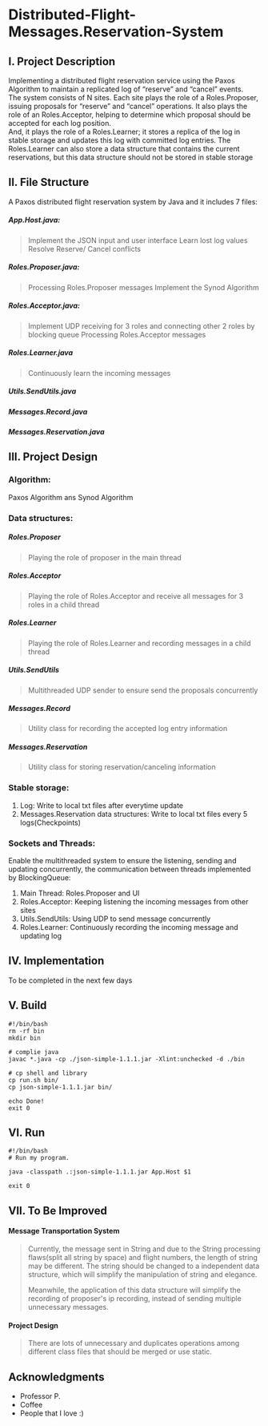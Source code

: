 # Distributed-Flight-Messages.Reservation-System

## I. Project Description
Implementing a distributed flight reservation service using the Paxos Algorithm to
maintain a replicated log of “reserve” and “cancel” events.\
The system consists of N sites. Each site plays the role of a Roles.Proposer, issuing proposals for “reserve”
and “cancel” operations. It also plays the role of an Roles.Acceptor, helping to determine which proposal
should be accepted for each log position. \
And, it plays the role of a Roles.Learner; it stores a replica of the log
in stable storage and updates this log with committed log entries. The Roles.Learner can also store a data
structure that contains the current reservations, but this data structure should not be stored in stable
storage 

## II. File Structure
A Paxos distributed flight reservation system by Java and it includes 7 files:
##### App.Host.java: 
> Implement the JSON input and user interface
> Learn lost log values
>Resolve Reserve/ Cancel conflicts
##### Roles.Proposer.java:
> Processing Roles.Proposer messages
> Implement the Synod Algorithm
##### Roles.Acceptor.java:
>Implement UDP receiving for 3 roles and connecting other 2 roles by blocking queue
>Processing Roles.Acceptor messages
##### Roles.Learner.java
>Continuously learn the incoming messages
##### Utils.SendUtils.java
##### Messages.Record.java
##### Messages.Reservation.java


## III. Project Design
### Algorithm:
Paxos Algorithm ans Synod Algorithm

### Data structures:
##### Roles.Proposer
>Playing the role of proposer in the main thread
##### Roles.Acceptor
>Playing the role of Roles.Acceptor and receive all messages for 3 roles in a child thread
##### Roles.Learner
>Playing the role of Roles.Learner and recording messages in a child thread
##### Utils.SendUtils
>Multithreaded UDP sender to ensure send the proposals concurrently
##### Messages.Record
> Utility class for recording the accepted log entry information
##### Messages.Reservation
> Utility class for storing reservation/canceling information


### Stable storage: 
1. Log: Write to local txt files after everytime update
2. Messages.Reservation data structures: Write to local txt files every 5 logs(Checkpoints)

### Sockets and Threads: 
Enable the multithreaded system to ensure the listening, sending and updating concurrently, 
the communication between threads implemented by BlockingQueue:
1. Main Thread: Roles.Proposer and UI 
2. Roles.Acceptor: Keeping listening the incoming messages from other sites
3. Utils.SendUtils: Using UDP to send message concurrently
4. Roles.Learner: Continuously recording the incoming message and updating log

## IV. Implementation
To be completed in the next few days

## V. Build
```shell
#!/bin/bash
rm -rf bin
mkdir bin

# complie java
javac *.java -cp ./json-simple-1.1.1.jar -Xlint:unchecked -d ./bin

# cp shell and library
cp run.sh bin/
cp json-simple-1.1.1.jar bin/

echo Done!
exit 0
```

## VI. Run
```shell
#!/bin/bash
# Run my program.

java -classpath .:json-simple-1.1.1.jar App.Host $1

exit 0
```


## VII. To Be Improved
#### Message Transportation System
> Currently, the message sent in String and due to the String processing flaws(split all string by space) and flight numbers,
the length of string may be different. The string should be changed to a independent data structure, which will 
simplify the manipulation of string and elegance.
>
> Meanwhile, the application of this data structure will simplify the recording of proposer's ip recording,
instead of sending multiple unnecessary messages.

#### Project Design
> There are lots of unnecessary and duplicates operations among different class files that should be merged or 
use static.

## Acknowledgments
* Professor P.
* Coffee
* People that I love :)
